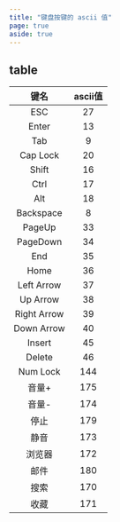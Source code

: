 ```yaml
---
title: "键盘按键的 ascii 值"
page: true
aside: true
---
```


## table 
|   键名    |   ascii值     |
|:--------:|:-------------:|
|    ESC   |    27         |  
|  Enter   |    13         | 
|    Tab   |     9         | 
| Cap Lock |    20         | 
|  Shift   |    16         | 
|  Ctrl    |    17         | 
|    Alt   |    18         | 
|Backspace |     8         | 
| PageUp   |    33         | 
| PageDown |    34         |
|  End     |    35         |
|  Home    |    36         |
|Left Arrow|    37         |
| Up Arrow |    38         |
|Right Arrow|   39         |
|Down Arrow|    40         |
|  Insert  |    45         |
| Delete   |    46         |
| Num Lock |    144        |
| 音量+     |    175        |
| 音量-     |    174       |
| 停止      |    179       |
| 静音      |    173        |
|  浏览器   |     172       |
| 邮件      |    180        |
| 搜索      |    170        |
| 收藏      |    171        |